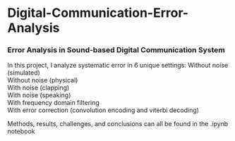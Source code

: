 # Digital-Communication-Error-Analysis
### Error Analysis in Sound-based Digital Communication System

In this project, I analyze systematic error in 6 unique settings:
Without noise (simulated)
</br>
Without noise (physical)
</br>
With noise (clapping)
</br>
With noise (speaking)
</br>
With frequency domain filtering
</br>
With error correction (convolution encoding and viterbi decoding)
</br>

Methods, results, challenges, and conclusions can all be found in the .ipynb notebook
